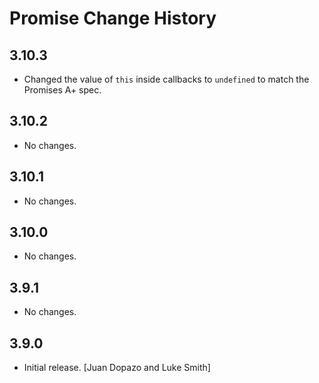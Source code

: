 Promise Change History
======================

3.10.3
------

* Changed the value of `this` inside callbacks to `undefined` to match the
  Promises A+ spec.

3.10.2
------

* No changes.


3.10.1
------

* No changes.

3.10.0
------

* No changes.

3.9.1
-----

* No changes.

3.9.0
-----

* Initial release. [Juan Dopazo and Luke Smith]
